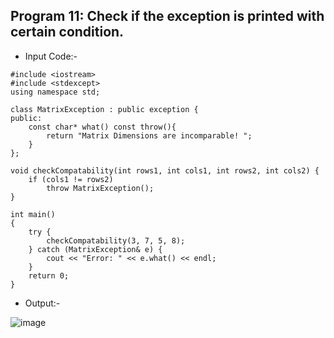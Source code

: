 ## Program 11: Check if the exception is printed with certain condition.

- Input Code:-
```
#include <iostream>
#include <stdexcept>
using namespace std;

class MatrixException : public exception {
public:
    const char* what() const throw(){
        return "Matrix Dimensions are incomparable! ";
    }
};

void checkCompatability(int rows1, int cols1, int rows2, int cols2) {
    if (cols1 != rows2)
        throw MatrixException();
}

int main()
{
    try {
        checkCompatability(3, 7, 5, 8);
    } catch (MatrixException& e) {
        cout << "Error: " << e.what() << endl;
    }
    return 0;
}
```

- Output:-

![image](https://github.com/user-attachments/assets/678885e3-c117-48fc-b490-0c6bed079fd2)

